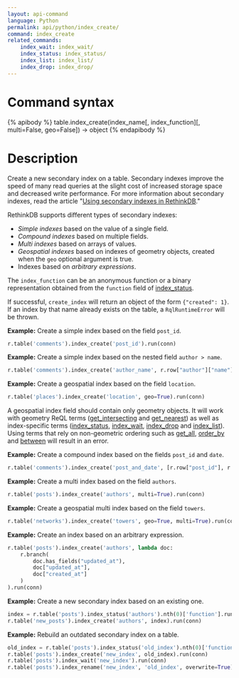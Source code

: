 ```yaml
---
layout: api-command
language: Python
permalink: api/python/index_create/
command: index_create
related_commands:
    index_wait: index_wait/
    index_status: index_status/
    index_list: index_list/
    index_drop: index_drop/
---
```


# Command syntax #

{% apibody %}
table.index_create(index_name[, index_function][, multi=False, geo=False]) &rarr; object
{% endapibody %}

# Description #

Create a new secondary index on a table. Secondary indexes improve the speed of many read queries at the slight cost of increased storage space and decreased write performance. For more information about secondary indexes, read the article "[Using secondary indexes in RethinkDB](/docs/secondary-indexes/)."

RethinkDB supports different types of secondary indexes:

- *Simple indexes* based on the value of a single field.
- *Compound indexes* based on multiple fields.
- *Multi indexes* based on arrays of values.
- *Geospatial indexes* based on indexes of geometry objects, created when the `geo` optional argument is true.
- Indexes based on *arbitrary expressions*.

The `index_function` can be an anonymous function or a binary representation obtained from the `function` field of [index_status](/api/python/index_status).

If successful, `create_index` will return an object of the form `{"created": 1}`. If an index by that name already exists on the table, a `RqlRuntimeError` will be thrown.

__Example:__ Create a simple index based on the field `post_id`.

```py
r.table('comments').index_create('post_id').run(conn)
```
__Example:__ Create a simple index based on the nested field `author > name`.


```py
r.table('comments').index_create('author_name', r.row["author"]["name"]).run(conn)
```

__Example:__ Create a geospatial index based on the field `location`.

```py
r.table('places').index_create('location', geo=True).run(conn)
```

A geospatial index field should contain only geometry objects. It will work with geometry ReQL terms ([get_intersecting](/api/python/get_intersecting/) and [get_nearest](/api/python/get_nearest/)) as well as index-specific terms ([index_status](/api/python/index_status), [index_wait](/api/python/index_wait), [index_drop](/api/python/index_drop) and [index_list](/api/python/index_list)). Using terms that rely on non-geometric ordering such as [get_all](/api/python/get_all/), [order_by](/api/python/order_by/) and [between](/api/python/order_by/) will result in an error.

__Example:__ Create a compound index based on the fields `post_id` and `date`.

```py
r.table('comments').index_create('post_and_date', [r.row["post_id"], r.row["date"]]).run(conn)
```

__Example:__ Create a multi index based on the field `authors`.

```py
r.table('posts').index_create('authors', multi=True).run(conn)
```

__Example:__ Create a geospatial multi index based on the field `towers`.

```py
r.table('networks').index_create('towers', geo=True, multi=True).run(conn)
```


__Example:__ Create an index based on an arbitrary expression.

```py
r.table('posts').index_create('authors', lambda doc:
    r.branch(
        doc.has_fields("updated_at"),
        doc["updated_at"],
        doc["created_at"]
    )
).run(conn)
```

__Example:__ Create a new secondary index based on an existing one.

```py
index = r.table('posts').index_status('authors').nth(0)['function'].run(conn)
r.table('new_posts').index_create('authors', index).run(conn)
```

__Example:__ Rebuild an outdated secondary index on a table.

```py
old_index = r.table('posts').index_status('old_index').nth(0)['function'].run(conn)
r.table('posts').index_create('new_index', old_index).run(conn)
r.table('posts').index_wait('new_index').run(conn)
r.table('posts').index_rename('new_index', 'old_index', overwrite=True).run(conn)
```
